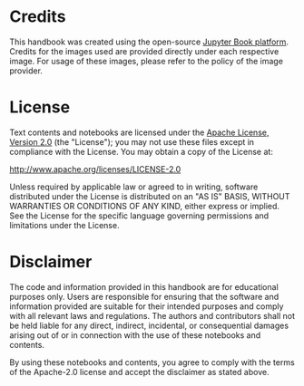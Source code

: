 # Credits

This handbook was created using the open-source [Jupyter Book platform](https://jupyterbook.org/en/stable/intro.html). Credits for the images used are provided directly under each respective image. For usage of these images, please refer to the policy of the image provider.

# License

Text contents and notebooks are licensed under the [Apache License, Version 2.0](https://raw.githubusercontent.com/ECMWFCode4Earth/tales-of-drought/master/LICENSE) (the "License"); you may not use these files except in compliance with the License. You may obtain a copy of the License at:

http://www.apache.org/licenses/LICENSE-2.0

Unless required by applicable law or agreed to in writing, software distributed under the License is distributed on an "AS IS" BASIS, WITHOUT WARRANTIES OR CONDITIONS OF ANY KIND, either express or implied. See the License for the specific language governing permissions and limitations under the License.

# Disclaimer

The code and information provided in this handbook are for educational purposes only. Users are responsible for ensuring that the software and information provided are suitable for their intended purposes and comply with all relevant laws and regulations. The authors and contributors shall not be held liable for any direct, indirect, incidental, or consequential damages arising out of or in connection with the use of these notebooks and contents.

By using these notebooks and contents, you agree to comply with the terms of the Apache-2.0 license and accept the disclaimer as stated above.
